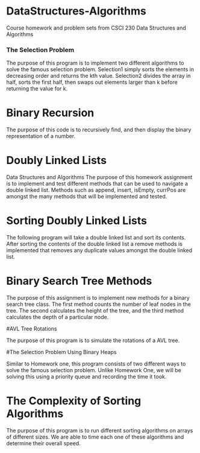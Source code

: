 # DataStructures-Algorithms
Course homework and problem sets from CSCI 230 Data Structures and Algorithms

### The Selection Problem

The purpose of this program is to implement two different algorithms to solve the famous selection problem. Selection1 simply sorts the elements in decreasing order and returns the kth value. Selection2 divides the array in half, sorts the first half, then swaps out elements larger than k before returning the value for k.



# Binary Recursion

The purpose of this code is to recursively find, and then display the binary representation of a number.


# Doubly Linked Lists

 Data Structures and Algorithms
 The purpose of this homework assignment is to implement and test different methods
 that can be used to navigate a double linked list. Methods such as append, insert, isEmpty,
 currPos are amongst the many methods that will be implemented and tested.


# Sorting Doubly Linked Lists

The following program will take a double linked list and sort its contents. After sorting the contents of the double linked list a remove methods is implemented that removes any duplicate values amongst the double linked list.



# Binary Search Tree Methods

The purpose of this assignment is to implement new methods for a binary search tree class. The first method counts the number of leaf nodes in the tree. The second calculates the height of the tree, and the third method calculates the depth of a particular node.


#AVL Tree Rotations


The purpose of this program is to simulate the rotations of a AVL tree.


#The Selection Problem Using Binary Heaps

Similar to Homework one, this program consists of two different ways to solve the famous selection problem. Unlike Homework One, we will be solving this using a priority queue and recording the time it took.

# The Complexity of Sorting Algorithms

The purpose of this program is to run different sorting algorithms on arrays of different sizes. We are able to time each one of these algorithms and determine their overall speed.

